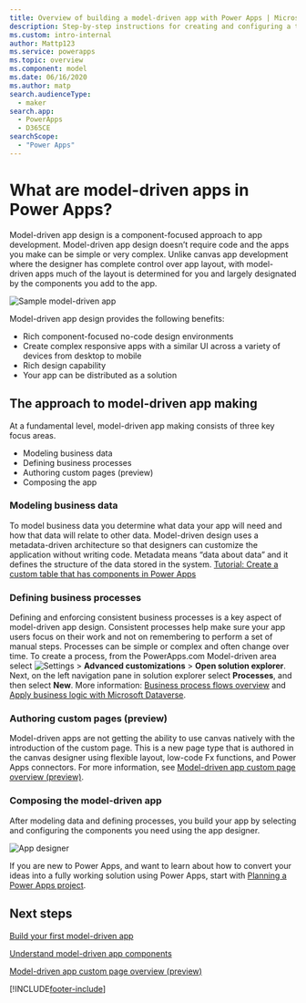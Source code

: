 ```yaml
---
title: Overview of building a model-driven app with Power Apps | Microsoft Docs
description: Step-by-step instructions for creating and configuring a table to use with a Power Apps model-driven app.
ms.custom: intro-internal
author: Mattp123
ms.service: powerapps
ms.topic: overview
ms.component: model
ms.date: 06/16/2020
ms.author: matp
search.audienceType: 
  - maker
search.app: 
  - PowerApps
  - D365CE
searchScope:
  - "Power Apps"
---
```

# What are model-driven apps in Power Apps?

Model-driven app design is a component-focused approach to app development. Model-driven app design doesn’t require code and the apps you make can be simple or very complex.  Unlike canvas app development where the designer has complete control over app layout, with model-driven apps much of the layout is determined for you and largely designated by the components you add to the app.

![Sample model-driven app](media/model-driven-app-overview/model-app-sample.png)

Model-driven app design provides the following benefits:
- Rich component-focused no-code design environments 
- Create complex responsive apps with a similar UI across a variety of devices from desktop to mobile
- Rich design capability 
- Your app can be distributed as a solution
 
## The approach to model-driven app making
At a fundamental level, model-driven app making consists of three key focus areas.

- Modeling business data 
- Defining business processes 
- Authoring custom pages (preview)
- Composing the app

### Modeling business data
To model business data you determine what data your app will need and how that data will relate to other data. Model-driven design uses a metadata-driven architecture so that designers can customize the application without writing code. Metadata means “data about data” and it defines the structure of the data stored in the system. [Tutorial: Create a custom table that has components in Power Apps](../data-platform/create-custom-entity.md)

### Defining business processes
Defining and enforcing consistent business processes is a key aspect of model-driven app design. Consistent processes help make sure your app users focus on their work and not on remembering to perform a set of manual steps. Processes can be simple or complex and often change over time. To create a process, from the PowerApps.com Model-driven area select ![Settings](media/powerapps-gear.png) > **Advanced customizations** > **Open solution explorer**. Next, on the left navigation pane in solution explorer select **Processes**, and then select **New**. More information: [Business process flows overview](/flow/business-process-flows-overview) and [Apply business logic with Microsoft Dataverse](../data-platform/processes.md). 

### Authoring custom pages (preview)
Model-driven apps are not getting the ability to use canvas natively with the introduction of the custom page.  This is a new page type that is authored in the canvas designer using flexible layout, low-code Fx functions, and Power Apps connectors.  For more information, see [Model-driven app custom page overview (preview)](model-app-page-overview.md). 

### Composing the model-driven app
After modeling data and defining processes, you build your app by selecting and configuring the components you need using the app designer.

![App designer](media/model-driven-app-overview/app-designer.png)

If you are new to Power Apps, and want to learn about how to convert your ideas into a fully working solution using Power Apps, start with [Planning a Power Apps project](../../guidance/planning/introduction.md).

## Next steps

[Build your first model-driven app](build-first-model-driven-app.md)

[Understand model-driven app components](model-driven-app-components.md)

[Model-driven app custom page overview (preview)](model-app-page-overview.md)


[!INCLUDE[footer-include](../../includes/footer-banner.md)]